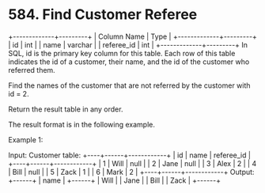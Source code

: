# 584. Find Customer Referee

+-------------+---------+
| Column Name | Type |
+-------------+---------+
| id | int |
| name | varchar |
| referee_id | int |
+-------------+---------+
In SQL, id is the primary key column for this table.
Each row of this table indicates the id of a customer, their name, and the id of the customer who referred them.

Find the names of the customer that are not referred by the customer with id = 2.

Return the result table in any order.

The result format is in the following example.

Example 1:

Input:
Customer table:
+----+------+------------+
| id | name | referee_id |
+----+------+------------+
| 1 | Will | null |
| 2 | Jane | null |
| 3 | Alex | 2 |
| 4 | Bill | null |
| 5 | Zack | 1 |
| 6 | Mark | 2 |
+----+------+------------+
Output:
+------+
| name |
+------+
| Will |
| Jane |
| Bill |
| Zack |
+------+
